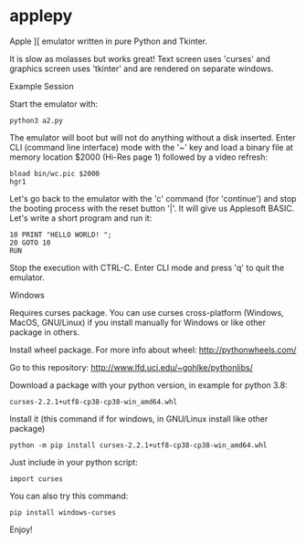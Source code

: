 # applepy
Apple ][ emulator written in pure Python and Tkinter.

It is slow as molasses but works great! Text screen uses 'curses' and graphics screen uses 'tkinter' and are rendered on separate windows.

Example Session

Start the emulator with:

    python3 a2.py
    
The emulator will boot but will not do anything without a disk inserted. Enter CLI (command line interface) mode with the '~' key and load a binary file at memory location $2000 (Hi-Res page 1) followed by a video refresh:

    bload bin/wc.pic $2000
    hgr1

Let's go back to the emulator with the 'c' command (for 'continue') and stop the booting process with the reset button '|'. It will give us Applesoft BASIC. Let's write a short program and run it:

    10 PRINT "HELLO WORLD! ";
    20 GOTO 10
    RUN

Stop the execution with CTRL-C. Enter CLI mode and press 'q' to quit the emulator.

Windows

Requires curses package. You can use curses cross-platform (Windows, MacOS, GNU/Linux) if you install manually for Windows or like other package in others.

Install wheel package. For more info about wheel: http://pythonwheels.com/

Go to this repository: http://www.lfd.uci.edu/~gohlke/pythonlibs/

Download a package with your python version, in example for python 3.8:

    curses‑2.2.1+utf8‑cp38‑cp38‑win_amd64.whl

Install it (this command if for windows, in GNU/Linux install like other package)

    python -m pip install curses‑2.2.1+utf8‑cp38‑cp38‑win_amd64.whl

Just include in your python script:

    import curses

You can also try this command:

    pip install windows-curses

Enjoy!
